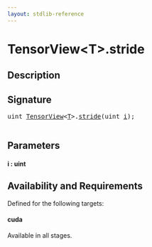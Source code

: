 ```yaml
---
layout: stdlib-reference
---
```


# TensorView\<T\>\.stride

## Description





## Signature 

<pre>
<span class="code_keyword">uint</span> <a href="index.html" class="code_type">TensorView</a>&lt;<a href="index.html#typeparam-T" class="code_type">T</a>&gt;.<a href="stride.html">stride</a>(<span class="code_keyword">uint</span> <a href="stride.html#decl-i" class="code_param">i</a>);

</pre>

## Parameters

####  <a id="decl-i"></a>i  : uint

## Availability and Requirements

Defined for the following targets:

#### cuda
Available in all stages.



